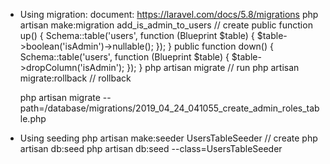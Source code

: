- Using migration:
    document: https://laravel.com/docs/5.8/migrations
    php artisan make:migration add_is_admin_to_users // create
    public function up()
    {
        Schema::table('users', function (Blueprint $table) {
            $table->boolean('isAdmin')->nullable();
        });
    }
    public function down()
    {
        Schema::table('users', function (Blueprint $table) {
            $table->dropColumn('isAdmin');
        });
    }
    php artisan migrate // run
    php artisan migrate:rollback // rollback

    php artisan migrate --path=/database/migrations/2019_04_24_041055_create_admin_roles_table.php
- Using seeding
    php artisan make:seeder UsersTableSeeder // create
    php artisan db:seed
    php artisan db:seed --class=UsersTableSeeder